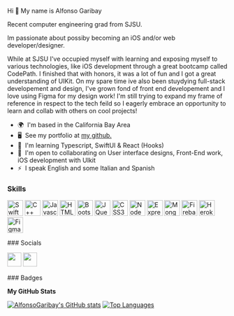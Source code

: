 Hi 👋 My name is Alfonso Garibay 

Recent computer engineering grad from SJSU.

Im passionate about possiby becoming an iOS and/or web developer/designer.

While at SJSU I've occupied myself with learning and exposing myself to various technologies, like iOS development through a great bootcamp called CodePath. I finished that with honors, it was a lot of fun and I got a great understanding of UIKit. On my spare time ive also been stuydying full-stack developement and design, I've grown fond of front end developement and I love using Figma for my design work! I'm still trying to expand my frame of reference in respect to the tech feild so I eagerly embrace an opportunity to learn and collab with others on cool projects!  

* 🌍  I'm based in the California Bay Area 
* 🖥️  See my portfolio at [my github.](http://github.com/AlfonsoGaribay?tab=repositories) 
* 🧠  I'm learning Typescript, SwiftUI & React (Hooks) 
* 🤝  I'm open to collaborating on User interface designs, Front-End work, iOS development with UIkit 
* ⚡  I speak English and some Italian and Spanish

### Skills

<p align="left"> <a href="https://developer.apple.com/swift/" target="_blank" rel="noreferrer"><img src="https://raw.githubusercontent.com/danielcranney/readme-generator/main/public/icons/skills/swift-colored.svg" width="36" height="36" alt="Swift" /></a> <a href="https://docs.microsoft.com/en-us/cpp/?view=msvc-170" target="_blank" rel="noreferrer"><img src="https://raw.githubusercontent.com/danielcranney/readme-generator/main/public/icons/skills/cplusplus-colored.svg" width="36" height="36" alt="C++" /></a> <a href="https://developer.mozilla.org/en-US/docs/Web/JavaScript" target="_blank" rel="noreferrer"><img src="https://raw.githubusercontent.com/danielcranney/readme-generator/main/public/icons/skills/javascript-colored.svg" width="36" height="36" alt="Javascript" /></a> <a href="https://developer.mozilla.org/en-US/docs/Glossary/HTML5" target="_blank" rel="noreferrer"><img src="https://raw.githubusercontent.com/danielcranney/readme-generator/main/public/icons/skills/html5-colored.svg" width="36" height="36" alt="HTML5" /></a> <a href="https://getbootstrap.com/" target="_blank" rel="noreferrer"><img src="https://raw.githubusercontent.com/danielcranney/readme-generator/main/public/icons/skills/bootstrap-colored.svg" width="36" height="36" alt="Bootstrap" /></a> <a href="https://jquery.com/" target="_blank" rel="noreferrer"><img src="https://raw.githubusercontent.com/danielcranney/readme-generator/main/public/icons/skills/jquery-colored.svg" width="36" height="36" alt="JQuery" /></a> <a href="https://www.w3.org/TR/CSS/#css" target="_blank" rel="noreferrer"><img src="https://raw.githubusercontent.com/danielcranney/readme-generator/main/public/icons/skills/css3-colored.svg" width="36" height="36" alt="CSS3" /></a> <a href="https://nodejs.org/en/" target="_blank" rel="noreferrer"><img src="https://raw.githubusercontent.com/danielcranney/readme-generator/main/public/icons/skills/nodejs-colored.svg" width="36" height="36" alt="NodeJS" /></a> <a href="https://expressjs.com/" target="_blank" rel="noreferrer"><img src="https://raw.githubusercontent.com/danielcranney/readme-generator/main/public/icons/skills/express-colored.svg" width="36" height="36" alt="Express" /></a> <a href="https://www.mongodb.com/" target="_blank" rel="noreferrer"><img src="https://raw.githubusercontent.com/danielcranney/readme-generator/main/public/icons/skills/mongodb-colored.svg" width="36" height="36" alt="MongoDB" /></a> <a href="https://firebase.google.com/" target="_blank" rel="noreferrer"><img src="https://raw.githubusercontent.com/danielcranney/readme-generator/main/public/icons/skills/firebase-colored.svg" width="36" height="36" alt="Firebase" /></a> <a href="https://www.heroku.com/" target="_blank" rel="noreferrer"><img src="https://raw.githubusercontent.com/danielcranney/readme-generator/main/public/icons/skills/heroku-colored.svg" width="36" height="36" alt="Heroku" /></a> <a href="https://www.figma.com/" target="_blank" rel="noreferrer"><img src="https://raw.githubusercontent.com/danielcranney/readme-generator/main/public/icons/skills/figma-colored.svg" width="36" height="36" alt="Figma" /></a> </p> 
 ### Socials  <p align="left"> <a href="https://www.github.com/AlfonsoGaribay" target="_blank" rel="noreferrer"><img src="https://raw.githubusercontent.com/danielcranney/readme-generator/main/public/icons/socials/github.svg" width="32" height="32" /></a> <a href="https://www.linkedin.com/in/alfonso-garibay" target="_blank" rel="noreferrer"><img src="https://raw.githubusercontent.com/danielcranney/readme-generator/main/public/icons/socials/linkedin.svg" width="32" height="32" /></a></p>
### Badges

<b>My GitHub Stats</b>

<a href="http://www.github.com/AlfonsoGaribay"><img src="https://github-readme-stats.vercel.app/api?username=AlfonsoGaribay&show_icons=true&hide=&count_private=true&title_color=ffffff&text_color=0891b2&icon_color=f97316&bg_color=1c1917&hide_border=true&show_icons=true" alt="AlfonsoGaribay's GitHub stats" /></a>
<a href="https://github.com/AlfonsoGaribay" align="left"><img src="https://github-readme-stats.vercel.app/api/top-langs/?username=AlfonsoGaribay&langs_count=10&title_color=ffffff&text_color=0891b2&icon_color=f97316&bg_color=1c1917&hide_border=true&locale=en&custom_title=Top%20%Languages" alt="Top Languages" /></a>
